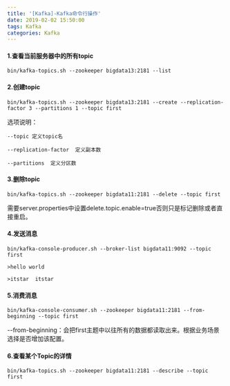 ```yaml
---
title: '[Kafka]-Kafka命令行操作'
date: 2019-02-02 15:50:00
tags: Kafka
categories: Kafka
---
```


#### 1.查看当前服务器中的所有topic
```shell
bin/kafka-topics.sh --zookeeper bigdata13:2181 --list
```
#### 2.创建topic
```shell
bin/kafka-topics.sh --zookeeper bigdata13:2181 --create --replication-factor 3 --partitions 1 --topic first
```
选项说明：
```shell
--topic 定义topic名

--replication-factor  定义副本数

--partitions  定义分区数
```
#### 3.删除topic
```shell
bin/kafka-topics.sh --zookeeper bigdata11:2181 --delete --topic first
```
需要server.properties中设置delete.topic.enable=true否则只是标记删除或者直接重启。

#### 4.发送消息
```shell
bin/kafka-console-producer.sh --broker-list bigdata11:9092 --topic first

>hello world

>itstar  itstar
```
#### 5.消费消息
```shell
bin/kafka-console-consumer.sh --zookeeper bigdata11:2181 --from-beginning --topic first
```
--from-beginning：会把first主题中以往所有的数据都读取出来。根据业务场景选择是否增加该配置。

#### 6.查看某个Topic的详情
```shell
bin/kafka-topics.sh --zookeeper bigdata11:2181 --describe --topic first 
```
